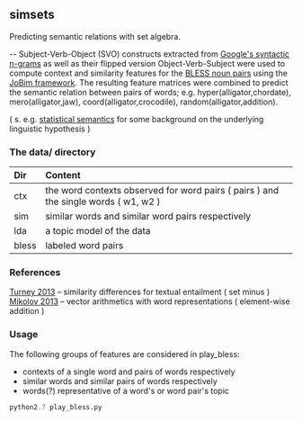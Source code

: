 ## simsets

Predicting semantic relations with set algebra.

--
Subject-Verb-Object (SVO) constructs extracted from [Google's syntactic n-grams](https://commondatastorage.googleapis.com/books/syntactic-ngrams/index.html) as well as their flipped version Object-Verb-Subject were used to compute context and similarity features for the [BLESS noun pairs](https://sites.google.com/site/geometricalmodels/shared-evaluation) using the [JoBim framework](http://sourceforge.net/projects/jobimtext/). The resulting feature matrices were combined to predict the semantic relation between pairs of words; e.g. hyper(alligator,chordate), mero(alligator,jaw), coord(alligator,crocodile), random(alligator,addition). 

( s. e.g. [statistical semantics](http://aclweb.org/aclwiki/index.php?title=Statistical_Semantics) for some background on the underlying linguistic hypothesis )  

### The data/ directory

Dir | Content
:----|:-----
ctx | the word contexts observed for word pairs ( pairs ) and the single words ( w1, w2 )
sim | similar words and similar word pairs respectively
lda | a topic model of the data
bless | labeled word pairs


### References

[Turney 2013](arxiv.org/pdf/1401.8269v1.pdf) – similarity differences for textual entailment ( set minus )  
[Mikolov 2013](http://papers.nips.cc/paper/5021-distributed-representations-of-words-and-phrases-and-their-compositionality) – vector arithmetics with word representations ( element-wise addition )  

### Usage

The following groups of features are considered in play_bless:

* contexts of a single word and pairs of words respectively
* similar words and similar pairs of words respectively
* words(?) representative of a word's or word pair's topic



```python
python2.7 play_bless.py
```

